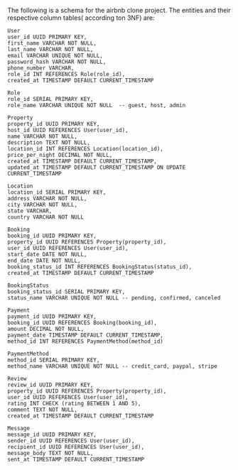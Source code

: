 The following is a schema for the airbnb clone project. The  entities and their respective column tables( according ton 3NF) are:


    User 
    user_id UUID PRIMARY KEY,
    first_name VARCHAR NOT NULL,
    last_name VARCHAR NOT NULL,
    email VARCHAR UNIQUE NOT NULL,
    password_hash VARCHAR NOT NULL,
    phone_number VARCHAR,
    role_id INT REFERENCES Role(role_id),
    created_at TIMESTAMP DEFAULT CURRENT_TIMESTAMP

    Role 
    role_id SERIAL PRIMARY KEY,
    role_name VARCHAR UNIQUE NOT NULL  -- guest, host, admin

    Property 
    property_id UUID PRIMARY KEY,
    host_id UUID REFERENCES User(user_id),
    name VARCHAR NOT NULL,
    description TEXT NOT NULL,
    location_id INT REFERENCES Location(location_id),
    price_per_night DECIMAL NOT NULL,
    created_at TIMESTAMP DEFAULT CURRENT_TIMESTAMP,
    updated_at TIMESTAMP DEFAULT CURRENT_TIMESTAMP ON UPDATE CURRENT_TIMESTAMP

    Location 
    location_id SERIAL PRIMARY KEY,
    address VARCHAR NOT NULL,
    city VARCHAR NOT NULL,
    state VARCHAR,
    country VARCHAR NOT NULL

    Booking 
    booking_id UUID PRIMARY KEY,
    property_id UUID REFERENCES Property(property_id),
    user_id UUID REFERENCES User(user_id),
    start_date DATE NOT NULL,
    end_date DATE NOT NULL,
    booking_status_id INT REFERENCES BookingStatus(status_id),
    created_at TIMESTAMP DEFAULT CURRENT_TIMESTAMP

    BookingStatus 
    booking_status_id SERIAL PRIMARY KEY,
    status_name VARCHAR UNIQUE NOT NULL -- pending, confirmed, canceled

    Payment 
    payment_id UUID PRIMARY KEY,
    booking_id UUID REFERENCES Booking(booking_id),
    amount DECIMAL NOT NULL,
    payment_date TIMESTAMP DEFAULT CURRENT_TIMESTAMP,
    method_id INT REFERENCES PaymentMethod(method_id)

    PaymentMethod 
    method_id SERIAL PRIMARY KEY,
    method_name VARCHAR UNIQUE NOT NULL -- credit_card, paypal, stripe

    Review 
    review_id UUID PRIMARY KEY,
    property_id UUID REFERENCES Property(property_id),
    user_id UUID REFERENCES User(user_id),
    rating INT CHECK (rating BETWEEN 1 AND 5),
    comment TEXT NOT NULL,
    created_at TIMESTAMP DEFAULT CURRENT_TIMESTAMP

    Message 
    message_id UUID PRIMARY KEY,
    sender_id UUID REFERENCES User(user_id),
    recipient_id UUID REFERENCES User(user_id),
    message_body TEXT NOT NULL,
    sent_at TIMESTAMP DEFAULT CURRENT_TIMESTAMP

